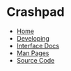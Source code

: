<!--
Copyright 2016 The Crashpad Authors. All rights reserved.

Licensed under the Apache License, Version 2.0 (the "License");
you may not use this file except in compliance with the License.
You may obtain a copy of the License at

    http://www.apache.org/licenses/LICENSE-2.0

Unless required by applicable law or agreed to in writing, software
distributed under the License is distributed on an "AS IS" BASIS,
WITHOUT WARRANTIES OR CONDITIONS OF ANY KIND, either express or implied.
See the License for the specific language governing permissions and
limitations under the License.
-->

# Crashpad

 * [Home][home]
 * [Developing](/doc/developing.md)
 * [Interface Docs](https://crashpad.chromium.org/doxygen/)
 * [Man Pages](https://crashpad.chromium.org/man/)
 * [Source Code](https://chromium.googlesource.com/crashpad/crashpad/)

[home]: /README.md
